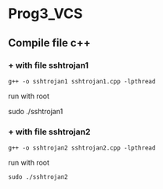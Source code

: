 # Prog3_VCS
## Compile file c++
### + with file sshtrojan1
    g++ -o sshtrojan1 sshtrojan1.cpp -lpthread

run with root

   sudo ./sshtrojan1

### + with file sshtrojan2
    g++ -o sshtrojan2 sshtrojan2.cpp -lpthread

run with root

    sudo ./sshtrojan2
